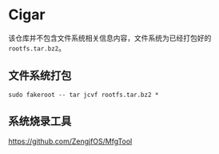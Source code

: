 # Cigar

该仓库并不包含文件系统相关信息内容，文件系统为已经打包好的`rootfs.tar.bz2`。

## 文件系统打包

`sudo fakeroot -- tar jcvf rootfs.tar.bz2 *`

## 系统烧录工具

https://github.com/ZengjfOS/MfgTool
